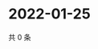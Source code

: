 # 2022-01-25

共 0 条

<!-- BEGIN WEIBO -->
<!-- 最后更新时间 Tue Jan 25 2022 03:09:24 GMT+0800 (China Standard Time) -->

<!-- END WEIBO -->
